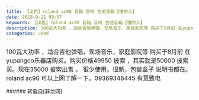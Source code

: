 ```yaml
---
title: 【出售】roland ac90 音箱 音响 吉他音箱【懂的入】
date: 2018-9-21 09:57
keywords: 【出售】roland ac90 音箱 音响 吉他音箱【懂的入】
description: 100瓦大功率 ，适合吉他弹唱，现场音乐，家庭影院等 购买于8月前 在yupangco乐器店购买。购买价格49950 披索 ，其实就是50000 披索买。现在35000 披索出售 。 很少使用。很新，包装盒子 说明书都在。roland ac90 可以上网了解一下。09369348445 有意致电
categories: used
---
```

<td class="t_f" id="postmessage_1852605">

<font style="font-size:16px">100瓦大功率 ，适合吉他弹唱，现场音乐，家庭影院等 购买于8月前 在yupangco乐器店购买。购买价格49950 披索 ，其实就是50000 披索买。现在35000 披索出售 。 很少使用。很新，包装盒子 说明书都在。roland ac90 可以上网了解一下。09369348445 有意致电</font><br/>
</td>
###### 转载自[菲龙网]